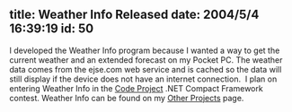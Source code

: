 title: Weather Info Released
date: 2004/5/4 16:39:19
id: 50
---
I developed the Weather Info program because I wanted a way to get the current weather and an extended forecast on my Pocket PC. The weather data comes from the ejse.com web service and is cached so the data will still display if the device does not have an internet connection.  I plan on entering Weather Info in the [Code Project](http://www.codeproject.com) .NET Compact Framework contest. Weather Info can be found on my [Other Projects](otherprojects.htm) page.